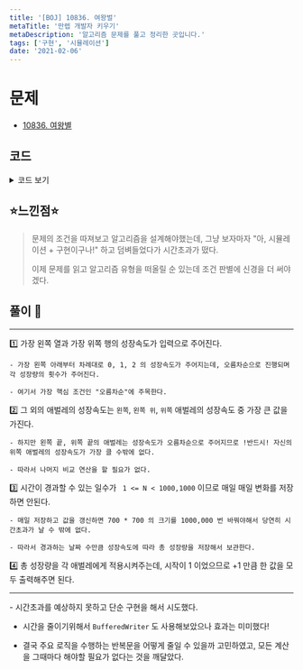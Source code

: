 ```yaml
---
title: '[BOJ] 10836. 여왕벌'
metaTitle: '만렙 개발자 키우기'
metaDescription: '알고리즘 문제를 풀고 정리한 곳입니다.'
tags: ['구현', '시뮬레이션']
date: '2021-02-06'
---
```


# 문제
- [10836. 여왕별](https://www.acmicpc.net/problem/10836)

## 코드

<details><summary> 코드 보기 </summary>

``` java
import java.io.*;
import java.util.Arrays;
import java.util.StringTokenizer;

public class Q10836 {
    static int m, n, worm[][];
    public static void main(String[] args) throws IOException {
        // init
        BufferedReader br = new BufferedReader(new InputStreamReader(System.in));
        StringTokenizer st = new StringTokenizer(br.readLine());
        m = Integer.parseInt(st.nextToken());
        n = Integer.parseInt(st.nextToken());
        worm = new int[m][m];
        for (int i = 0; i < m; i++) Arrays.fill(worm[i], 1);

        // calc
        int grow[] = new int[3], growAround[][] = new int[m][m];
        for (int i = 0; i < n; i++) {
            st = new StringTokenizer(br.readLine());
            for (int j = 0; j < 3; j++)
                grow[j] = Integer.parseInt(st.nextToken());
            fillGrowAround(growAround, grow);
        }
        solution(growAround);
    }

    private static void solution(int growArround[][]) throws IOException {
        BufferedWriter bw = new BufferedWriter(new OutputStreamWriter(System.out));
        for (int i = 0; i < m; i++) {
            for (int j = 0; j < m; j++) {
                if(i == 0 || j == 0)
                    bw.write((growArround[i][j] + 1) + " ");
                else
                    bw.write((growArround[0][j] + 1) + " ");
            }
            bw.newLine();
        }
        bw.close();
    }

    private static void fillGrowAround(int[][] growAround, int grow[]) {
        int row = m - 1, col = 0;
        for (int growth = 0; growth < 3; growth++) {
            int count = grow[growth], idx = 0;
            if(count == 0) continue;
            for (idx = 0; idx < count && row > 0; idx++)
                growAround[row--][0] += growth;
            for (int i = idx; i < count; i++)
                growAround[0][col++] += growth;
        }
    }
}
```

</details>

## ⭐️느낀점⭐️
> 문제의 조건을 따져보고 알고리즘을 설계해야했는데, 그냥 보자마자 "아, 시뮬레이션 + 구현이구나!" 하고 덤벼들었다가 시간초과가 떴다.
>
> 이제 문제를 읽고 알고리즘 유형을 떠올릴 순 있는데 조건 판별에 신경을 더 써야겠다.

## 풀이 📣
<hr/>

1️⃣ 가장 왼쪽 열과 가장 위쪽 행의 성장속도가 입력으로 주어진다.

    - 가장 왼쪽 아래부터 차례대로 0, 1, 2 의 성장속도가 주어지는데, 오름차순으로 진행되며 각 성장량의 횟수가 주어진다.

    - 여기서 가장 핵심 조건인 "오름차순"에 주목한다.

2️⃣ 그 외의 애벌레의 성장속도는 `왼쪽`, `왼쪽 위`, `위쪽` 애벌레의 성장속도 중 가장 큰 값을 가진다.

    - 하지만 왼쪽 끝, 위쪽 끝의 애벌레는 성장속도가 오름차순으로 주어지므로 !반드시! 자신의 위쪽 애벌레의 성장속도가 가장 클 수밖에 없다.

    - 따라서 나머지 비교 연산을 할 필요가 없다.

3️⃣ 시간이 경과할 수 있는 일수가 ` 1 <= N < 1000,1000` 이므로 매일 매일 변화를 저장하면 안된다.

    - 매일 저장하고 값을 갱신하면 700 * 700 의 크기를 1000,000 번 바꿔야해서 당연히 시간초과가 날 수 밖에 없다.

    - 따라서 경과하는 날짜 수만큼 성장속도에 따라 총 성장량을 저장해서 보관한다.

4️⃣ 총 성장량을 각 애벌레에게 적용시켜주는데, 시작이 1 이었으므로 +1 만큼 한 값을 모두 출력해주면 된다.

<hr/>
- 시간초과를 예상하지 못하고 단순 구현을 해서 시도했다.

- 시간을 줄이기위해서 `BufferedWriter` 도 사용해보았으나 효과는 미미했다!

- 결국 주요 로직을 수행하는 반복문을 어떻게 줄일 수 있을까 고민하였고, 모든 계산을 그때마다 해야할 필요가 없다는 것을 깨달았다.
